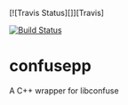 [![Travis Status][]][Travis] 

[![Build Status](https://travis-ci.org/DevCodeOne/confusepp.svg?branch=master)](https://travis-ci.org/DevCodeOne/confusepp)

# confusepp

A C++ wrapper for libconfuse
